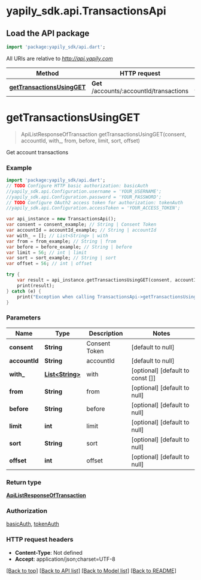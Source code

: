 # yapily_sdk.api.TransactionsApi

## Load the API package
```dart
import 'package:yapily_sdk/api.dart';
```

All URIs are relative to *http://api.yapily.com*

Method | HTTP request | Description
------------- | ------------- | -------------
[**getTransactionsUsingGET**](TransactionsApi.md#getTransactionsUsingGET) | **Get** /accounts/:accountId/transactions | Get account transactions


# **getTransactionsUsingGET**
> ApiListResponseOfTransaction getTransactionsUsingGET(consent, accountId, with_, from, before, limit, sort, offset)

Get account transactions

### Example 
```dart
import 'package:yapily_sdk/api.dart';
// TODO Configure HTTP basic authorization: basicAuth
//yapily_sdk.api.Configuration.username = 'YOUR_USERNAME';
//yapily_sdk.api.Configuration.password = 'YOUR_PASSWORD';
// TODO Configure OAuth2 access token for authorization: tokenAuth
//yapily_sdk.api.Configuration.accessToken = 'YOUR_ACCESS_TOKEN';

var api_instance = new TransactionsApi();
var consent = consent_example; // String | Consent Token
var accountId = accountId_example; // String | accountId
var with_ = []; // List<String> | with
var from = from_example; // String | from
var before = before_example; // String | before
var limit = 56; // int | limit
var sort = sort_example; // String | sort
var offset = 56; // int | offset

try { 
    var result = api_instance.getTransactionsUsingGET(consent, accountId, with_, from, before, limit, sort, offset);
    print(result);
} catch (e) {
    print("Exception when calling TransactionsApi->getTransactionsUsingGET: $e\n");
}
```

### Parameters

Name | Type | Description  | Notes
------------- | ------------- | ------------- | -------------
 **consent** | **String**| Consent Token | [default to null]
 **accountId** | **String**| accountId | [default to null]
 **with_** | [**List&lt;String&gt;**](String.md)| with | [optional] [default to const []]
 **from** | **String**| from | [optional] [default to null]
 **before** | **String**| before | [optional] [default to null]
 **limit** | **int**| limit | [optional] [default to null]
 **sort** | **String**| sort | [optional] [default to null]
 **offset** | **int**| offset | [optional] [default to null]

### Return type

[**ApiListResponseOfTransaction**](ApiListResponseOfTransaction.md)

### Authorization

[basicAuth](../README.md#basicAuth), [tokenAuth](../README.md#tokenAuth)

### HTTP request headers

 - **Content-Type**: Not defined
 - **Accept**: application/json;charset=UTF-8

[[Back to top]](#) [[Back to API list]](../README.md#documentation-for-api-endpoints) [[Back to Model list]](../README.md#documentation-for-models) [[Back to README]](../README.md)

